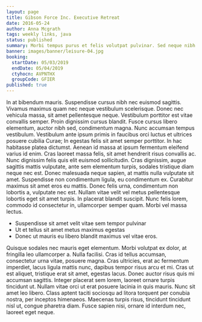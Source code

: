 ```yaml
---
layout: page
title: Gibson Force Inc. Executive Retreat
date: 2016-05-24
author: Anna Mcgrath
tags: weekly links, java
status: published
summary: Morbi tempus purus et felis volutpat pulvinar. Sed neque nibh.
banner: images/banner/leisure-04.jpg
booking:
  startDate: 05/03/2019
  endDate: 05/04/2019
  ctyhocn: AVPNTHX
  groupCode: GFIER
published: true
---
```

In at bibendum mauris. Suspendisse cursus nibh nec euismod sagittis. Vivamus maximus quam nec neque vestibulum scelerisque. Donec nec vehicula massa, sit amet pellentesque neque. Vestibulum porttitor est vitae convallis semper. Proin dignissim cursus blandit. Fusce cursus libero elementum, auctor nibh sed, condimentum magna. Nunc accumsan tempus vestibulum. Vestibulum ante ipsum primis in faucibus orci luctus et ultrices posuere cubilia Curae; In egestas felis sit amet semper porttitor. In hac habitasse platea dictumst. Aenean id massa at ipsum fermentum eleifend varius id enim. Cras laoreet massa felis, sit amet hendrerit risus convallis ac. Nunc dignissim felis quis elit euismod sollicitudin. Cras dignissim, augue sagittis mattis vulputate, ante sem elementum turpis, sodales tristique diam neque nec est. Donec malesuada neque sapien, at mattis nulla vulputate sit amet.
Suspendisse non condimentum ligula, eu condimentum ex. Curabitur maximus sit amet eros eu mattis. Donec felis urna, condimentum non lobortis a, vulputate nec est. Nullam vitae velit vel metus pellentesque lobortis eget sit amet turpis. In placerat blandit suscipit. Nunc felis lorem, commodo id consectetur in, ullamcorper semper quam. Morbi vel massa lectus.

* Suspendisse sit amet velit vitae sem tempor pulvinar
* Ut et tellus sit amet metus maximus egestas
* Donec ut mauris eu libero blandit maximus vel vitae eros.

Quisque sodales nec mauris eget elementum. Morbi volutpat ex dolor, at fringilla leo ullamcorper a. Nulla facilisi. Cras id tellus accumsan, consectetur urna vitae, posuere magna. Cras ultricies, erat ac fermentum imperdiet, lacus ligula mattis nunc, dapibus tempor risus arcu et mi. Cras ut est aliquet, tristique erat sit amet, egestas lacus. Donec auctor risus quis mi accumsan sagittis. Integer placerat sem lorem, laoreet ornare turpis tincidunt ut. Nullam vitae orci ut erat posuere lacinia in quis mauris. Nunc sit amet leo libero. Class aptent taciti sociosqu ad litora torquent per conubia nostra, per inceptos himenaeos. Maecenas turpis risus, tincidunt tincidunt nisl ut, congue pharetra diam. Fusce sapien nisi, ornare id interdum nec, laoreet eget neque.
